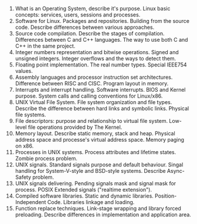  1. What is an Operating System, describe it's purpose. 
 Linux basic concepts: services, users, sessions and processes. 
 2. Software for Linux. Packages and repositories. Building from the source code.
 Describe differences between various approaches.
 3. Source code compilation. Describe the stages of compilation. 
 Differences between C and C++ languages. The way to use both C and C++ in the same
 project.
 4. Integer numbers representation and bitwise operations. Signed and unsigned
 integers. Integer overflows and the ways to detect them.
 5. Floating point implementation. The real number types. Special IEEE754 values.
 6. Assembly languages and processor instruction set architectures. Difference between
 RISC and CISC. Program layout in memory.
 7. Interrupts and interrupt handling. Software interrupts. BIOS and Kernel purpose. 
 System calls and calling conventions for Linux/x86.
 8. UNIX Virtual File System. File system organization and file types. Describe the
 difference between hard links and symbolic links. Physical file systems.
 9. File descriptors: purpose and relationship to virtual file system. Low-level file
 operations provided by The Kernel.
 10. Memory layout. Describe static memory, stack and heap.
  Physical address space and processe's virtual address space. Memory paging on x86.
 11. Processes in UNIX systems. Process attributes and lifetime states. Zombie process
  problem. 
 12. UNIX signals. Standard signals purpose and default behaviour.
  Singal handling for System-V-style and BSD-style systems. Describe 
  Async-Safety problem.
 13. UNIX signals delivering. Pending signals mask and signal mask for process.
 POSIX Extended signals ("realtime extension").
 14. Compiled software libraries. Static and dynamic libraries. Position-Independent 
 Code. Libraries linkage and loading.
 15. Function replace techniques. Link-stage wrapping and library forced preloading. 
 Describe differences in implementation and appliсation area.
